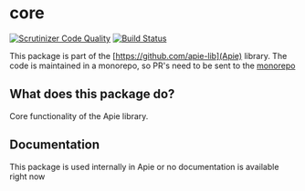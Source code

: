 # core

[![Scrutinizer Code Quality](https://scrutinizer-ci.com/g/apie-lib/core/badges/quality-score.png?b=main)](https://scrutinizer-ci.com/g/apie-lib/core/?branch=main)
[![Build Status](https://scrutinizer-ci.com/g/apie-lib/core/badges/build.png?b=main)](https://scrutinizer-ci.com/g/apie-lib/core/build-status/main)

This package is part of the [https://github.com/apie-lib](Apie) library.
The code is maintained in a monorepo, so PR's need to be sent to the [monorepo](https://github.com/apie-lib/apie-lib-monorepo/pulls)

## What does this package do?
Core functionality of the Apie library.

## Documentation
This package is used internally in Apie or no documentation is available right now
